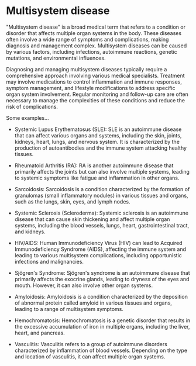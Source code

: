 # Multisystem disease

"Multisystem disease" is a broad medical term that refers to a condition or disorder that affects multiple organ systems in the body. These diseases often involve a wide range of symptoms and complications, making diagnosis and management complex. Multisystem diseases can be caused by various factors, including infections, autoimmune reactions, genetic mutations, and environmental influences. 

Diagnosing and managing multisystem diseases typically require a comprehensive approach involving various medical specialists. Treatment may involve medications to control inflammation and immune responses, symptom management, and lifestyle modifications to address specific organ system involvement. Regular monitoring and follow-up care are often necessary to manage the complexities of these conditions and reduce the risk of complications.

Some examples…

* Systemic Lupus Erythematosus (SLE): SLE is an autoimmune disease that can affect various organs and systems, including the skin, joints, kidneys, heart, lungs, and nervous system. It is characterized by the production of autoantibodies and the immune system attacking healthy tissues.

* Rheumatoid Arthritis (RA): RA is another autoimmune disease that primarily affects the joints but can also involve multiple systems, leading to systemic symptoms like fatigue and inflammation in other organs.

* Sarcoidosis: Sarcoidosis is a condition characterized by the formation of granulomas (small inflammatory nodules) in various tissues and organs, such as the lungs, skin, eyes, and lymph nodes.

* Systemic Sclerosis (Scleroderma): Systemic sclerosis is an autoimmune disease that can cause skin thickening and affect multiple organ systems, including the blood vessels, lungs, heart, gastrointestinal tract, and kidneys.

* HIV/AIDS: Human Immunodeficiency Virus (HIV) can lead to Acquired Immunodeficiency Syndrome (AIDS), affecting the immune system and leading to various multisystem complications, including opportunistic infections and malignancies.

* Sjögren's Syndrome: Sjögren's syndrome is an autoimmune disease that primarily affects the exocrine glands, leading to dryness of the eyes and mouth. However, it can also involve other organ systems.

* Amyloidosis: Amyloidosis is a condition characterized by the deposition of abnormal protein called amyloid in various tissues and organs, leading to a range of multisystem symptoms.

* Hemochromatosis: Hemochromatosis is a genetic disorder that results in the excessive accumulation of iron in multiple organs, including the liver, heart, and pancreas.

* Vasculitis: Vasculitis refers to a group of autoimmune disorders characterized by inflammation of blood vessels. Depending on the type and location of vasculitis, it can affect multiple organ systems.

